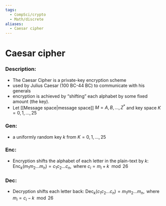 ```yaml
---
tags:
  - CompSci/crypto
  - Math/discrete
aliases:
  - Caesar cipher
---
```

# Caesar cipher
### Description:
- The Caesar Cipher is a private-key encryption scheme 
- used by Julius Caesar (100 BC-44 BC) to communicate with his generals
- encryption is achieved by “shifting” each alphabet by some fixed amount (the key).  
- Let [[Message space|message space]] $M = {A, B, . . . , Z }^*$ and key space $K = {0, 1, . . . , 25}$
### Gen:
- a uniformly random key $k$ from $K = {0, 1, . . . , 25}$
### Enc:
- Encryption shifts the alphabet of each letter in the plain-text by $k$: $\text{Enc}_k (m_{1}m_{2} . . . m_{n}) = c_{1}c_{2} . . . c_{n}, \text{ where } c_i = m_i + k \mod 26$ 
### Dec:
- Decryption shifts each letter back:  $\text{Dec}_k (c_1c_2 . . . c_n) = m_1m_2 . . . m_n, \text{ where } m_i = c_i − k \mod 26$
